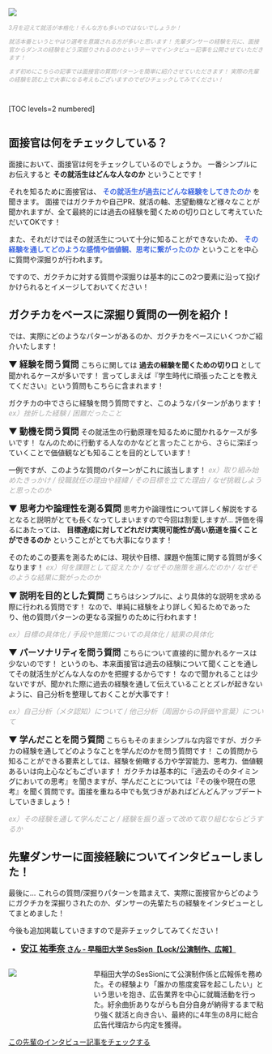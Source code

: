 ![](/img/news/261/1.jpg)

<div style="font-size: 80%; color: Darkgray;">

*3月を迎えて就活が本格化！そんな方も多いのではないでしょうか！*

*就活本番というとやはり選考を意識される方が多いと思います！*
*先輩ダンサーの経験を元に、面接官からダンスの経験をどう深掘りされるのかというテーマでインタビュー記事を公開させていただきます！*

*まず初めにこちらの記事では面接官の質問パターンを簡単に紹介させていただきます！*
*実際の先輩の経験を読む上で大事になる考えもございますのでぜひチェックしてみてください！*

</div>


<div style="margin: 3em 0;">

[TOC levels=2 numbered]

</div>


## 面接官は何をチェックしている？

面接において、面接官は何をチェックしているのでしょうか。
一番シンプルにお伝えすると **その就活生はどんな人なのか** ということです！

それを知るために面接官は、 **<span style="color: Royalblue; ">その就活生が過去にどんな経験をしてきたのか</span>** を聞きます。
面接ではガクチカや自己PR、就活の軸、志望動機など様々なことが聞かれますが、全て最終的には過去の経験を聞くための切り口として考えていただいてOKです！

また、それだけではその就活生について十分に知ることができないため、 **<span style="color: Royalblue; ">その経験を通してどのような感情や価値観、思考に繋がったのか</span>** ということを中心に質問や深掘りが行われます。

ですので、ガクチカに対する質問や深掘りは基本的にこの2つ要素に沿って投げかけられるとイメージしておいてください！



## ガクチカをベースに深掘り質問の一例を紹介！

では、実際にどのようなパターンがあるのか、ガクチカをベースにいくつかご紹介いたします！


**<span style="font-size: 120%;"> ▼ 経験を問う質問 </span>**
こちらに関しては **過去の経験を聞くための切り口** として聞かれるケースが多いです！
言ってしまえば『学生時代に頑張ったことを教えてください』という質問もこちらに含まれます！

ガクチカの中でさらに経験を問う質問ですと、このようなパターンがあります！
<span style="color: Darkgray; "> _ex）挫折した経験 / 困難だったこと_ </span>


**<span style="font-size: 120%;"> ▼ 動機を問う質問 </span>**
その就活生の行動原理を知るために聞かれるケースが多いです！
なんのために行動する人なのかなどと言ったことから、さらに深ぼっていくことで価値観なども知ることを目的としています！

一例ですが、このような質問のパターンがこれに該当します！
<span style="color: Darkgray; "> _ex）取り組み始めたきっかけ / 役職就任の理由や経緯 / その目標を立てた理由 / なぜ挑戦しようと思ったのか_ </span>


**<span style="font-size: 120%;"> ▼ 思考力や論理性を測る質問 </span>**
思考力や論理性について詳しく解説をするとなると説明がとても長くなってしまいますので今回は割愛しますが...
評価を得るにあたっては、 **目標達成に対してどれだけ実現可能性が高い筋道を描くことができるのか** ということがとても大事になります！

そのためこの要素を測るためには、現状や目標、課題や施策に関する質問が多くなります！
<span style="color: Darkgray; "> _ex）何を課題として捉えたか / なぜその施策を選んだのか / なぜそのような結果に繋がったのか_ </span>


**<span style="font-size: 120%;"> ▼ 説明を目的とした質問 </span>**
こちらはシンプルに、より具体的な説明を求める際に行われる質問です！
なので、単純に経験をより詳しく知るためであったり、他の質問パターンの更なる深掘りのために行われます！

<span style="color: Darkgray; "> _ex）目標の具体化 / 手段や施策についての具体化 / 結果の具体化_ </span>


**<span style="font-size: 120%;"> ▼ パーソナリティを問う質問 </span>**
こちらについて直接的に聞かれるケースは少ないのです！
というのも、本来面接官は過去の経験について聞くことを通してその就活生がどんな人なのかを把握するからです！
なので聞かれることは少ないですが、聞かれた際に過去の経験を通して伝えていることとズレが起きないように、自己分析を整理しておくことが大事です！

<span style="color: Darkgray; "> _ex）自己分析（メタ認知）について / 他己分析（周囲からの評価や言葉）について_ </span>


**<span style="font-size: 120%;"> ▼ 学んだことを問う質問 </span>**
こちらもそのままシンプルな内容ですが、ガクチカの経験を通してどのようなことを学んだのかを問う質問です！
この質問から知ることができる要素としては、経験を俯瞰する力や学習能力、思考力、価値観あるいは向上心などもございます！
ガクチカは基本的に『過去のそのタイミングにおいての思考』を聞きますが、学んだことについては『その後や現在の思考』を聞く質問です。面接を重ねる中でも気づきがあればどんどんアップデートしていきましょう！

<span style="color: Darkgray; "> _ex）その経験を通して学んだこと / 経験を振り返って改めて取り組むならどうするか_ </span>




## 先輩ダンサーに面接経験についてインタビューしました！

最後に...
これらの質問/深掘りパターンを踏まえて、実際に面接官からどのようにガクチカを深掘りされたのか、ダンサーの先輩たちの経験をインタビューとしてまとめました！

今後も追加掲載していきますので是非チェックしてみてください！


- **<a href="/news/271" target="_blank" > <span style="font-size: 120%;">安江 祐季奈</span> さん - 早稲田大学 SesSion【Lock/公演制作、広報】</a>**

<div style="display:grid;grid-template-columns:12em 1fr;">

![](/img/news/261/2.jpg)

早稲田大学のSesSionにて公演制作係と広報係を務めた。その経験より「誰かの態度変容を起こしたい」という思いを抱き、広告業界を中心に就職活動を行った。紆余曲折ありながらも自分自身が納得するまで粘り強く就活と向き合い、最終的に4年生の8月に総合広告代理店から内定を獲得。

</div>

<a href="/news/271" target="_blank" class="button button--accent">
<span class="button__text">この先輩のインタビュー記事をチェックする</span><i class="button__icon fas fa-arrow-right"></i>
</a>
